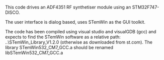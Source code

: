 This code drives an ADF4351 RF synthetiser module using an STM32F747-DISCO.

The user interface is dialog based, uses STemWin as the GUI toolkit.

The code has been compiled using visual studio and visualGDB (gcc) and 
expects to find the STemWin software as a relative path: ..\STemWin_Library_V1.2.0  (otherwise as downloaded from st.com).
The library STemWin532_CM7_GCC.a should be renamed libSTemWin532_CM7_GCC.a


